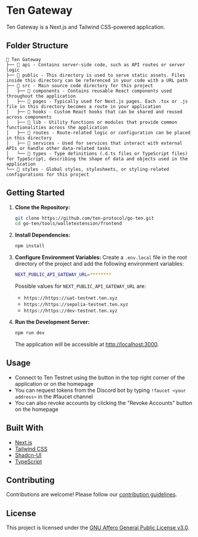 # Ten Gateway

Ten Gateway is a Next.js and Tailwind CSS-powered application.

## Folder Structure

```
📁 Ten Gateway
├── 📁 api - Contains server-side code, such as API routes or server logic
├── 📁 public - This directory is used to serve static assets. Files inside this directory can be referenced in your code with a URL path
├── 📁 src - Main source code directory for this project
│   ├── 📁 components - Contains reusable React components used throughout the application
│   ├── 📁 pages - Typically used for Next.js pages. Each .tsx or .js file in this directory becomes a route in your application
│   ├── 📁 hooks - Custom React hooks that can be shared and reused across components
│   ├── 📁 lib - Utility functions or modules that provide common functionalities across the application
│   ├── 📁 routes - Route-related logic or configuration can be placed in this directory
│   ├── 📁 services - Used for services that interact with external APIs or handle other data-related tasks
│   └── 📁 types - Type definitions (.d.ts files or TypeScript files) for TypeScript, describing the shape of data and objects used in the application
└── 📁 styles - Global styles, stylesheets, or styling-related configurations for this project
```

## Getting Started

1. **Clone the Repository:**
   ```bash
   git clone https://github.com/ten-protocol/go-ten.git
   cd go-ten/tools/walletextension/frontend
   ```

2. **Install Dependencies:**
   ```bash
   npm install
   ```

3. **Configure Environment Variables:**
Create a `.env.local` file in the root directory of the project and add the following environment variables:

   ```bash
   NEXT_PUBLIC_API_GATEWAY_URL=********
   ```
   
   Possible values for `NEXT_PUBLIC_API_GATEWAY_URL` are:
   - `https://https://uat-testnet.ten.xyz`
   - `https://https://sepolia-testnet.ten.xyz`
   - `https://https://dev-testnet.ten.xyz`

4. **Run the Development Server:**
   ```bash
   npm run dev
   ```

   The application will be accessible at [http://localhost:3000](http://localhost:3000).

## Usage

- Connect to Ten Testnet using the button in the top right corner of the application or on the homepage
- You can request tokens from the Discord bot by typing `!faucet <your address>` in the #faucet channel
- You can also revoke accounts by clicking the "Revoke Accounts" button on the homepage

## Built With

- [Next.js](https://nextjs.org/)
- [Tailwind CSS](https://tailwindcss.com/)
- [Shadcn-UI](https://shadcn.com/)
- [TypeScript](https://www.typescriptlang.org/)


## Contributing

Contributions are welcome! Please follow our [contribution guidelines](/docs/_docs/community/contributions.md).

## License

This project is licensed under the [GNU Affero General Public License v3.0](/LICENSE).